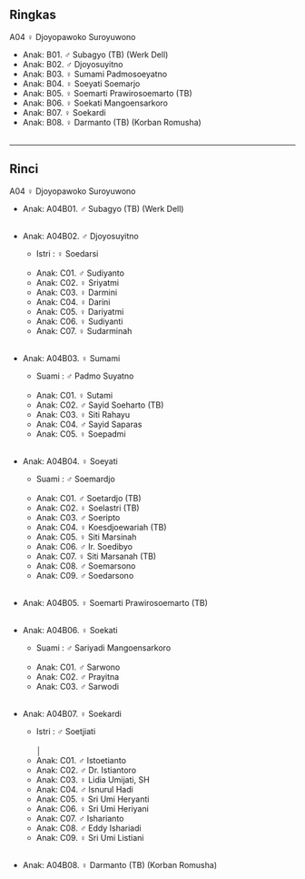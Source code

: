 ## Ringkas

A04 ♀ Djoyopawoko Suroyuwono
	<br/>

*	Anak: B01. ♂ Subagyo (TB) (Werk Dell)
*	Anak: B02. ♂ Djoyosuyitno
*	Anak: B03. ♀ Sumami Padmosoeyatno
*	Anak: B04. ♀ Soeyati Soemarjo
*	Anak: B05. ♀ Soemarti Prawirosoemarto (TB)
*	Anak: B06. ♀ Soekati Mangoensarkoro
*	Anak: B07. ♀ Soekardi
*	Anak: B08. ♀ Darmanto (TB) (Korban Romusha)
	<br/><br/>

-- -- --

## Rinci

A04 ♀ Djoyopawoko Suroyuwono
	<br/>

*	Anak: A04B01. ♂ Subagyo (TB) (Werk Dell)
	<br/><br/>

*	Anak: A04B02. ♂ Djoyosuyitno
	*	Istri : ♀ Soedarsi
	<br/><br/>
	*	Anak: C01. ♂ Sudiyanto
	*	Anak: C02. ♀ Sriyatmi 
	*	Anak: C03. ♀ Darmini
	*	Anak: C04. ♀ Darini 
	*	Anak: C05. ♀ Dariyatmi
	*	Anak: C06. ♀ Sudiyanti 
	*	Anak: C07. ♀ Sudarminah
	<br/><br/>

*	Anak: A04B03. ♀ Sumami
	*	Suami : ♂ Padmo Suyatno
	<br/><br/>
	*	Anak: C01. ♀ Sutami
	*	Anak: C02. ♂ Sayid Soeharto (TB)
	*	Anak: C03. ♀ Siti Rahayu
	*	Anak: C04. ♂ Sayid Saparas
	*	Anak: C05. ♀ Soepadmi
	<br/><br/>

*	Anak: A04B04. ♀ Soeyati
	*	Suami : ♂ Soemardjo
	<br/><br/>
	*	Anak: C01. ♂ Soetardjo (TB)
	*	Anak: C02. ♀ Soelastri (TB)
	*	Anak: C03. ♂ Soeripto  
	*	Anak: C04. ♀ Koesdjoewariah (TB) 
	*	Anak: C05. ♀ Siti Marsinah
	*	Anak: C06. ♂ Ir. Soedibyo 
	*	Anak: C07. ♀ Siti Marsanah (TB) 
	*	Anak: C08. ♂ Soemarsono
	*	Anak: C09. ♂ Soedarsono
	<br/><br/>
	
*	Anak: A04B05. ♀ Soemarti Prawirosoemarto (TB)
	<br/><br/>

*	Anak: A04B06. ♀ Soekati
	*	Suami : ♂ Sariyadi Mangoensarkoro
	<br/><br/>
	*	Anak: C01. ♂ Sarwono
	*	Anak: C02. ♂ Prayitna
	*	Anak: C03. ♂ Sarwodi
	<br/><br/>

*	Anak: A04B07. ♀ Soekardi
	*	Istri : ♂ Soetjiati
	<br/><br/>│
	*	Anak: C01. ♂ Istoetianto
	*	Anak: C02. ♂ Dr. Istiantoro
	*	Anak: C03. ♀ Lidia Umijati, SH
	*	Anak: C04. ♂ Isnurul Hadi
	*	Anak: C05. ♀ Sri Umi Heryanti
	*	Anak: C06. ♀ Sri Umi Heriyani
	*	Anak: C07. ♂ Isharianto
	*	Anak: C08. ♂ Eddy Ishariadi
	*	Anak: C09. ♀ Sri Umi Listiani
	<br/><br/>

*	Anak: A04B08. ♀ Darmanto (TB) (Korban Romusha)
	<br/><br/>
